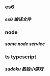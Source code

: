 ### es6

##### es6 编译文件


### node

##### some node service


### ts typescript

##### sudoku  数独小游戏
